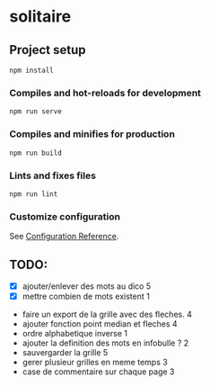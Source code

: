 # solitaire

## Project setup
```
npm install
```

### Compiles and hot-reloads for development
```
npm run serve
```

### Compiles and minifies for production
```
npm run build
```

### Lints and fixes files
```
npm run lint
```

### Customize configuration
See [Configuration Reference](https://cli.vuejs.org/config/).


## TODO: 
 - [x] ajouter/enlever des mots  au dico 5
 - [x] mettre combien de mots existent 1
 - faire un export de la grille avec des fleches. 4
 - ajouter fonction point median et fleches 4
 - ordre alphabetique inverse 1
 - ajouter la definition des mots en infobulle ? 2
 - sauvergarder la grille 5
 - gerer plusieur grilles en meme temps 3
 - case de commentaire sur chaque page 3